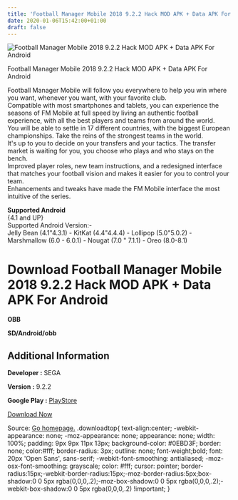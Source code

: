 ```yaml
---
title: 'Football Manager Mobile 2018 9.2.2 Hack MOD APK + Data APK For Android'
date: 2020-01-06T15:42:00+01:00
draft: false
---
```


![Football Manager Mobile 2018 9.2.2 Hack MOD APK + Data APK For Android](https://i0.wp.com/apkhome.net/wp-content/uploads/2018/06/Football-Manager-Mobile-2018-9.2.2.png "Football Manager Mobile 2018 9.2.2 Hack MOD APK + Data APK For Android")

  

Football Manager Mobile 2018 9.2.2 Hack MOD APK + Data APK For Android

Football Manager Mobile will follow you everywhere to help you win where you want, whenever you want, with your favorite club.  
Compatible with most smartphones and tablets, you can experience the seasons of FM Mobile at full speed by living an authentic football experience, with all the best players and teams from around the world.  
You will be able to settle in 17 different countries, with the biggest European championships. Take the reins of the strongest teams in the world.  
It's up to you to decide on your transfers and your tactics. The transfer market is waiting for you, you choose who plays and who stays on the bench.  
Improved player roles, new team instructions, and a redesigned interface that matches your football vision and makes it easier for you to control your team.  
Enhancements and tweaks have made the FM Mobile interface the most intuitive of the series.

**Supported Android**  
{4.1 and UP}  
Supported Android Version:-  
Jelly Bean (4.1"4.3.1) - KitKat (4.4"4.4.4) - Lollipop (5.0"5.0.2) - Marshmallow (6.0 - 6.0.1) - Nougat (7.0 " 7.1.1) - Oreo (8.0-8.1)

Download Football Manager Mobile 2018 9.2.2 Hack MOD APK + Data APK For Android
===============================================================================

**OBB**

**SD/Android/obb**

Additional Information
----------------------

**Developer :** SEGA

**Version :** 9.2.2

**Google Play :** [PlayStore](https://play.google.com/store/apps/details?id=com.sigames.fmm2018)

  

[Download Now](https://store4app.co/post/football-manager-mobile-2018-9-2-2-hack-mod-apk-data-apk-for-android_1573672059)

  
Source: [Go homepage.](https://store4app.co/post/football-manager-mobile-2018-9-2-2-hack-mod-apk-data-apk-for-android_1573672059) .downloadtop{ text-align:center; -webkit-appearance: none; -moz-appearance: none; appearance: none; width: 100%; padding: 9px 9px 11px 13px; background-color: #0EBD3F; border: none; color:#fff; border-radius: 3px; outline: none; font-weight;bold; font: 20px 'Open Sans', sans-serif; -webkit-font-smoothing: antialiased; -moz-osx-font-smoothing: grayscale; color: #fff; cursor: pointer; border-radius:15px;-webkit-border-radius:15px;-moz-border-radius:5px;box-shadow:0 0 5px rgba(0,0,0,.2);-moz-box-shadow:0 0 5px rgba(0,0,0,.2);-webkit-box-shadow:0 0 5px rgba(0,0,0,.2) !important; }